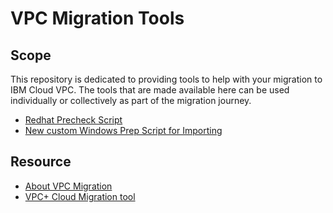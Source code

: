 # VPC Migration Tools
## Scope

This repository is dedicated to providing tools to help with your migration to IBM Cloud VPC.  The
tools that are made available here can be used individually or collectively as part of the migration
journey.

- [Redhat Precheck Script](Linux-Precheck-Srcripts/)
- [New custom Windows Prep Script for Importing](Create-Windows-Import/)

## Resource ##
- [About VPC Migration](https://cloud.ibm.com/docs/cloud-infrastructure?topic=cloud-infrastructure-about-migration-infra)
- [VPC+ Cloud Migration tool](https://cloud.ibm.com/docs/wanclouds-vpc-plus?topic=wanclouds-vpc-plus-getting-started-tutorial)

<!-- A more detailed Usage or detailed explaination of the repository here -->
